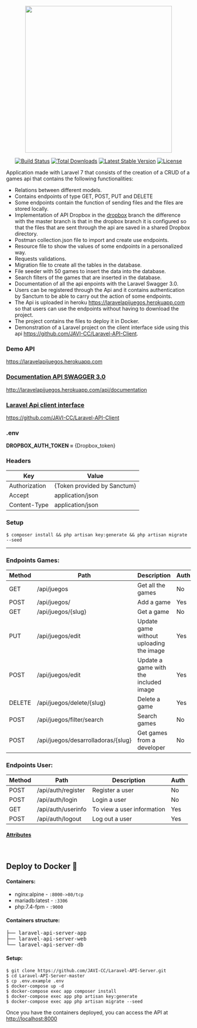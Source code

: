 <p align="center"><img src="https://raw.githubusercontent.com/laravel/art/master/logo-lockup/5%20SVG/2%20CMYK/1%20Full%20Color/laravel-logolockup-cmyk-red.svg" width="400"></p>

<p align="center">
<a href="https://travis-ci.org/laravel/framework"><img src="https://travis-ci.org/laravel/framework.svg" alt="Build Status"></a>
<a href="https://packagist.org/packages/laravel/framework"><img src="https://poser.pugx.org/laravel/framework/d/total.svg" alt="Total Downloads"></a>
<a href="https://packagist.org/packages/laravel/framework"><img src="https://poser.pugx.org/laravel/framework/v/stable.svg" alt="Latest Stable Version"></a>
<a href="https://packagist.org/packages/laravel/framework"><img src="https://poser.pugx.org/laravel/framework/license.svg" alt="License"></a>
</p>

<span>Application made with Laravel 7 that consists of the creation of a CRUD of a games api that contains the following functionalities:</span>
<ul>
  <li>Relations between different models.</li>
  <li>Contains endpoints of type GET, POST, PUT and DELETE</li>
  <li>Some endpoints contain the function of sending files and the files are stored locally.</li>
  <li>Implementation of API Dropbox in the <a href="https://github.com/JAVI-CC/Laravel-API-Server/tree/dropbox">dropbox</a> branch the difference with the master branch is that in the dropbox branch it is configured so that the files that are sent through the api are saved in a shared Dropbox directory.</li>
  <li>Postman collection.json file to import and create use endpoints.</li>
  <li>Resource file to show the values of some endpoints in a personalized way.</li>
  <li>Requests validations.</li>
  <li>Migration file to create all the tables in the database.</li>
  <li>File seeder with 50 games to insert the data into the database.</li>
  <li>Search filters of the games that are inserted in the database.</li>
  <li>Documentation of all the api enpoints with the Laravel Swagger 3.0.</li>
  <li>Users can be registered through the Api and it contains authentication by Sanctum to be able to carry out the action of some endpoints.</li>
  <li>The Api is uploaded in heroku <a href="https://laravelapijuegos.herokuapp.com" target="_blank">https://laravelapijuegos.herokuapp.com</a> so that users can use the endpoints without having to download the project.</li>
  <li>The project contains the files to deploy it in Docker.</li>
  <li>Demonstration of a Laravel project on the client interface side using this api <a href="https://github.com/JAVI-CC/Laravel-API-Client" target="_blank">https://github.com/JAVI-CC/Laravel-API-Client</a>.</li>
</ul> 

<h3>Demo API</h3>
<p><a href="https://laravelapijuegos.herokuapp.com" target="_blank">https://laravelapijuegos.herokuapp.com</p>

<h3>Documentation API SWAGGER 3.0</h3>
<p><a href="http://laravelapijuegos.herokuapp.com/api/documentation" target="_blank">http://laravelapijuegos.herokuapp.com/api/documentation</p>

<h3>Laravel Api client interface</h3>
<p><a href="https://github.com/JAVI-CC/Laravel-API-Client" target="_blank">https://github.com/JAVI-CC/Laravel-API-Client</a></p>

<h3>.env</h3>
<strong>DROPBOX_AUTH_TOKEN = </strong><span>{Dropbox_token}</span>

<h3>Headers</h3>
<table>
<thead>
<tr>
<th>Key</th>
<th>Value</th>
</tr>
</thead>
<tbody>
<tr>
<td>Authorization</td>
<td>{Token provided by Sanctum}</td>
</tr>
<tr>
<td>Accept</td>
<td>application/json</td>
</tr>
<tr>
<td>Content-Type</td>
<td>application/json</td>
</tr>
</tbody>
</table>

<h3>Setup</h3>
<pre>
<code>$ composer install && php artisan key:generate && php artisan migrate --seed</code>
</pre>

<hr>

<h3>Endpoints Games:</h3>
<table>
<thead>
<tr>
<th>Method</th>
<th>Path</th>
<th>Description</th>
<th>Auth</th>
</tr>
</thead>
<tbody>
<tr>
<td>GET</td>
<td>/api/juegos</td>
<td>Get all the games</td>
<td>No</td>
</tr>
<tr>
<td>POST</td>
<td>/api/juegos/</td>
<td>Add a game</td>
<td>Yes</td>
</tr>
<tr>
<td>GET</td>
<td>/api/juegos/{slug}</td>
<td>Get a game</td>
<td>No</td>
</tr>
<tr>
<td>PUT</td>
<td>/api/juegos/edit</td>
<td>Update game without uploading the image</td>
<td>Yes</td>
</tr>
<tr>
<td>POST</td>
<td>/api/juegos/edit</td>
<td>Update a game with the included image</td>
<td>Yes</td>
</tr>
<tr>
<td>DELETE</td>
<td>/api/juegos/delete/{slug}</td>
<td>Delete a game</td>
<td>Yes</td>
</tr>
<tr>
<td>POST</td>
<td>/api/juegos/filter/search</td>
<td>Search games</td>
<td>No</td>
</tr>
<tr>
<td>POST</td>
<td>/api/juegos/desarrolladoras/{slug}</td>
<td>Get games from a developer</td>
<td>No</td>
</tr>
</tbody>
</table>

<h3>Endpoints User:</h3>
<table>
<thead>
<tr>
<th>Method</th>
<th>Path</th>
<th>Description</th>
<th>Auth</th>
</tr>
</thead>
<tbody>
<tr>
<td>POST</td>
<td>/api/auth/register</td>
<td>Register a user</td>
<td>No</td>
</tr>
<tr>
<td>POST</td>
<td>/api/auth/login</td>
<td>Login a user</td>
<td>No</td>
</tr>
<tr>
<td>GET</td>
<td>/api/auth/userinfo</td>
<td>To view a user information</td>
<td>Yes</td>
</tr>
<tr>
<td>POST</td>
<td>/api/auth/logout</td>
<td>Log out a user</td>
<td>Yes</td>
</tr>
</tbody>
</table>

<h4><a href="http://laravelapijuegos.herokuapp.com/api/documentation" target="_blank">Attributes</a></h4>

<br>

<h2>Deploy to Docker <g-emoji class="g-emoji" alias="whale" fallback-src="https://github.githubassets.com/images/icons/emoji/unicode/1f433.png">🐳</g-emoji></h2>

<h4>Containers:</h4>
<ul>
<li><span>nginx:alpine</span> - <code>:8000->80/tcp</code></li>
<li><span>mariadb:latest</span> - <code>:3306</code></li>
<li><span>php:7.4-fpm</span> - <code>:9000</code></li>
</ul>

<h4>Containers structure:</h4>
<div class="highlight highlight-source-shell"><pre>├── laravel-api-server-app
├── laravel-api-server-web
└── laravel-api-server-db</pre></div>

<h4>Setup:</h4>
<pre>
<code>$ git clone https://github.com/JAVI-CC/Laravel-API-Server.git
$ cd Laravel-API-Server-master
$ cp .env.example .env
$ docker-compose up -d
$ docker-compose exec app composer install
$ docker-compose exec app php artisan key:generate
$ docker-compose exec app php artisan migrate --seed</code>
</pre>

<span>Once you have the containers deployed, you can access the API at </span> <a href="http://localhost:8000" target="_blank">http://localhost:8000</a>
